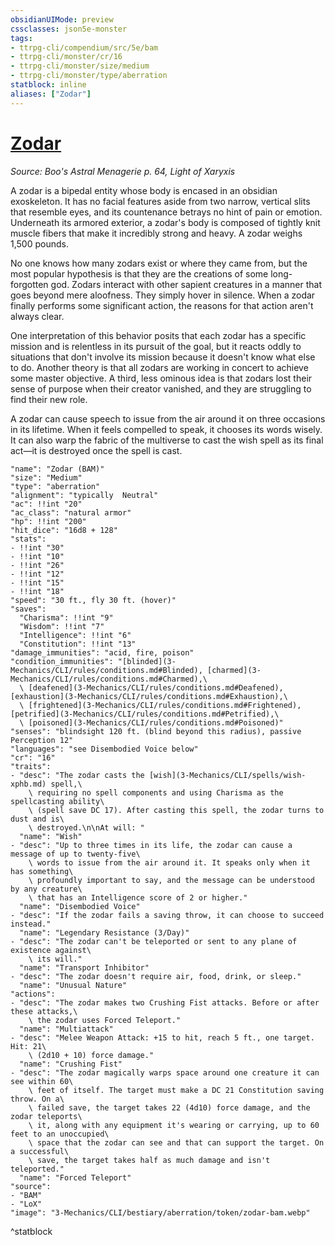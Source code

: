 ```yaml
---
obsidianUIMode: preview
cssclasses: json5e-monster
tags:
- ttrpg-cli/compendium/src/5e/bam
- ttrpg-cli/monster/cr/16
- ttrpg-cli/monster/size/medium
- ttrpg-cli/monster/type/aberration
statblock: inline
aliases: ["Zodar"]
---
```

# [Zodar](3-Mechanics\CLI\bestiary\aberration/zodar-bam.md)
*Source: Boo's Astral Menagerie p. 64, Light of Xaryxis*  

A zodar is a bipedal entity whose body is encased in an obsidian exoskeleton. It has no facial features aside from two narrow, vertical slits that resemble eyes, and its countenance betrays no hint of pain or emotion. Underneath its armored exterior, a zodar's body is composed of tightly knit muscle fibers that make it incredibly strong and heavy. A zodar weighs 1,500 pounds.

No one knows how many zodars exist or where they came from, but the most popular hypothesis is that they are the creations of some long-forgotten god. Zodars interact with other sapient creatures in a manner that goes beyond mere aloofness. They simply hover in silence. When a zodar finally performs some significant action, the reasons for that action aren't always clear.

One interpretation of this behavior posits that each zodar has a specific mission and is relentless in its pursuit of the goal, but it reacts oddly to situations that don't involve its mission because it doesn't know what else to do. Another theory is that all zodars are working in concert to achieve some master objective. A third, less ominous idea is that zodars lost their sense of purpose when their creator vanished, and they are struggling to find their new role.

A zodar can cause speech to issue from the air around it on three occasions in its lifetime. When it feels compelled to speak, it chooses its words wisely. It can also warp the fabric of the multiverse to cast the wish spell as its final act—it is destroyed once the spell is cast.

```statblock
"name": "Zodar (BAM)"
"size": "Medium"
"type": "aberration"
"alignment": "typically  Neutral"
"ac": !!int "20"
"ac_class": "natural armor"
"hp": !!int "200"
"hit_dice": "16d8 + 128"
"stats":
- !!int "30"
- !!int "10"
- !!int "26"
- !!int "12"
- !!int "15"
- !!int "18"
"speed": "30 ft., fly 30 ft. (hover)"
"saves":
  "Charisma": !!int "9"
  "Wisdom": !!int "7"
  "Intelligence": !!int "6"
  "Constitution": !!int "13"
"damage_immunities": "acid, fire, poison"
"condition_immunities": "[blinded](3-Mechanics/CLI/rules/conditions.md#Blinded), [charmed](3-Mechanics/CLI/rules/conditions.md#Charmed),\
  \ [deafened](3-Mechanics/CLI/rules/conditions.md#Deafened), [exhaustion](3-Mechanics/CLI/rules/conditions.md#Exhaustion),\
  \ [frightened](3-Mechanics/CLI/rules/conditions.md#Frightened), [petrified](3-Mechanics/CLI/rules/conditions.md#Petrified),\
  \ [poisoned](3-Mechanics/CLI/rules/conditions.md#Poisoned)"
"senses": "blindsight 120 ft. (blind beyond this radius), passive Perception 12"
"languages": "see Disembodied Voice below"
"cr": "16"
"traits":
- "desc": "The zodar casts the [wish](3-Mechanics/CLI/spells/wish-xphb.md) spell,\
    \ requiring no spell components and using Charisma as the spellcasting ability\
    \ (spell save DC 17). After casting this spell, the zodar turns to dust and is\
    \ destroyed.\n\nAt will: "
  "name": "Wish"
- "desc": "Up to three times in its life, the zodar can cause a message of up to twenty-five\
    \ words to issue from the air around it. It speaks only when it has something\
    \ profoundly important to say, and the message can be understood by any creature\
    \ that has an Intelligence score of 2 or higher."
  "name": "Disembodied Voice"
- "desc": "If the zodar fails a saving throw, it can choose to succeed instead."
  "name": "Legendary Resistance (3/Day)"
- "desc": "The zodar can't be teleported or sent to any plane of existence against\
    \ its will."
  "name": "Transport Inhibitor"
- "desc": "The zodar doesn't require air, food, drink, or sleep."
  "name": "Unusual Nature"
"actions":
- "desc": "The zodar makes two Crushing Fist attacks. Before or after these attacks,\
    \ the zodar uses Forced Teleport."
  "name": "Multiattack"
- "desc": "Melee Weapon Attack: +15 to hit, reach 5 ft., one target. Hit: 21\
    \ (2d10 + 10) force damage."
  "name": "Crushing Fist"
- "desc": "The zodar magically warps space around one creature it can see within 60\
    \ feet of itself. The target must make a DC 21 Constitution saving throw. On a\
    \ failed save, the target takes 22 (4d10) force damage, and the zodar teleports\
    \ it, along with any equipment it's wearing or carrying, up to 60 feet to an unoccupied\
    \ space that the zodar can see and that can support the target. On a successful\
    \ save, the target takes half as much damage and isn't teleported."
  "name": "Forced Teleport"
"source":
- "BAM"
- "LoX"
"image": "3-Mechanics/CLI/bestiary/aberration/token/zodar-bam.webp"
```
^statblock